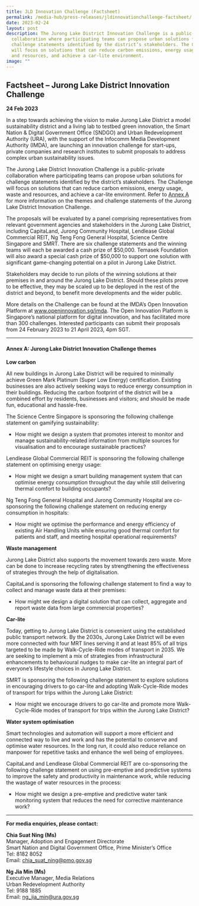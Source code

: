 ```yaml
---
title: JLD Innovation Challenge (Factsheet)
permalink: /media-hub/press-releases/jldinnovationchallenge-factsheet/
date: 2023-02-24
layout: post
description: The Jurong Lake District Innovation Challenge is a public-private
  collaboration where participating teams can propose urban solutions for
  challenge statements identified by the district’s stakeholders. The Challenge
  will focus on solutions that can reduce carbon emissions, energy usage, waste
  and resources, and achieve a car-lite environment.
image: ""
---
```

## Factsheet – Jurong Lake District Innovation Challenge

**24 Feb 2023**

In a step towards achieving the vision to make Jurong Lake District a model sustainability district and a living lab to testbed green innovation, the Smart Nation & Digital Government Office (SNDGO) and Urban Redevelopment Authority (URA), with the support of the Infocomm Media Development Authority (IMDA), are launching an innovation challenge for start-ups, private companies and research institutes to submit proposals to address complex urban sustainability issues.

The Jurong Lake District Innovation Challenge is a public-private collaboration where participating teams can propose urban solutions for challenge statements identified by the district’s stakeholders. The Challenge will focus on solutions that can reduce carbon emissions,
energy usage, waste and resources, and achieve a car-lite environment. Refer to [Annex A](/media-hub/press-releases/jldinnovationchallenge-factsheet/#annexa) for more information on the themes and challenge statements of the Jurong Lake District Innovation Challenge.

The proposals will be evaluated by a panel comprising representatives from relevant government agencies and stakeholders in the Jurong Lake District, including CapitaLand, Jurong Community Hospital, Lendlease Global Commercial REIT, Ng Teng Fong General Hospital, Science Centre Singapore and SMRT. There are six challenge statements and the winning teams will each be awarded a cash prize of $50,000. Temasek Foundation will also award a special cash prize of $50,000 to support one solution with significant game-changing potential on a pilot in Jurong Lake District.

Stakeholders may decide to run pilots of the winning solutions at their premises in and around the Jurong Lake District. Should these pilots prove to be effective, they may be scaled up to be deployed in the rest of the district and beyond, to benefit more developments and the wider public.

More details on the Challenge can be found at the IMDA’s Open Innovation Platform at www.openinnovation.sg/imda. The Open Innovation Platform is Singapore’s national platform for digital innovation, and has facilitated more than 300 challenges. Interested participants can submit their proposals from 24 February 2023 to 21 April 2023, 4pm SGT.

---

#### Annex A: Jurong Lake District Innovation Challenge themes

**Low carbon**

All new buildings in Jurong Lake District will be required to minimally achieve Green Mark Platinum (Super Low Energy) certification. Existing businesses are also actively seeking ways to reduce energy consumption in their buildings. Reducing the carbon footprint of the district will be a combined effort by residents, businesses and visitors; and should be made fun, educational and hassle-free.

The Science Centre Singapore is sponsoring the following challenge statement on gamifying sustainability:

* How might we design a system that promotes interest to monitor and manage sustainability-related information from multiple sources for visualisation and to encourage sustainable practices?
 
Lendlease Global Commercial REIT is sponsoring the following challenge statement on optimising energy usage:

* How might we design a smart building management system that can optimise energy consumption throughout the day while still delivering thermal comfort to building occupants?
 
Ng Teng Fong General Hospital and Jurong Community Hospital are co-sponsoring the following challenge statement on reducing energy consumption in hospitals:

* How might we optimise the performance and energy efficiency of existing Air Handling Units while ensuring good thermal comfort for patients and staff, and meeting hospital operational requirements?

**Waste management**

Jurong Lake District also supports the movement towards zero waste. More can be done to increase recycling rates by strengthening the effectiveness of strategies through the help of digitalisation.

CapitaLand is sponsoring the following challenge statement to find a way to collect and manage waste data at their premises:

* How might we design a digital solution that can collect, aggregate and report waste data from large commercial properties?

**Car-lite**

Today, getting to Jurong Lake District is convenient using the established public transport network. By the 2030s, Jurong Lake District will be even more connected with four MRT lines
serving it and at least 85% of all trips targeted to be made by Walk-Cycle-Ride modes of transport in 2035. We are seeking to implement a mix of strategies from infrastructural enhancements to behavioural nudges to make car-lite an integral part of everyone’s lifestyle choices in Jurong Lake District.

SMRT is sponsoring the following challenge statement to explore solutions in encouraging drivers to go car-lite and adopting Walk-Cycle-Ride modes of transport for trips within the Jurong Lake District:

* How might we encourage drivers to go car-lite and promote more Walk-Cycle-Ride modes of transport for trips within the Jurong Lake District?

**Water system optimisation**

Smart technologies and automation will support a more efficient and connected way to live and work and has the potential to conserve and optimise water resources. In the long run, it could also reduce reliance on manpower for repetitive tasks and enhance the well being of employees.

CapitaLand and Lendlease Global Commercial REIT are co-sponsoring the following challenge statement on using pre-emptive and predictive systems to improve the safety and productivity in maintenance work, while reducing the wastage of water resources in the process:

* How might we design a pre-emptive and predictive water tank monitoring system that reduces the need for corrective maintenance work?

---

**For media enquiries, please contact:**

**Chia Suat Ning (Ms)**<br>
Manager, Adoption and Engagement Directorate<br>
Smart Nation and Digital Government Office, Prime Minister’s Office<br>
Tel: 8182 8052<br>
Email: [chia_suat_ning@pmo.gov.sg](mailto:chia_suat_ning@pmo.gov.sg)

**Ng Jia Min (Ms)**<br>
Executive Manager, Media Relations<br>
Urban Redevelopment Authority<br>
Tel: 9188 1885<br>
Email: [ng_jia_min@ura.gov.sg](mailto:ng_jia_min@ura.gov.sg)